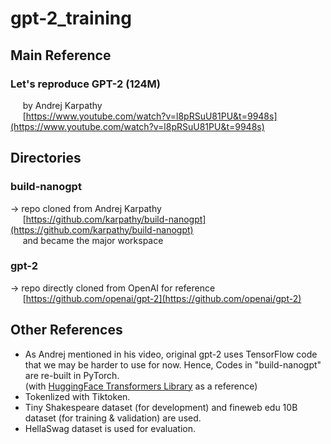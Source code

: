 # gpt-2_training

## Main Reference
### Let's reproduce GPT-2 (124M)  
&nbsp;&nbsp;&nbsp;&nbsp; by Andrej Karpathy  
&nbsp;&nbsp;&nbsp;&nbsp; [https://www.youtube.com/watch?v=l8pRSuU81PU&t=9948s](https://www.youtube.com/watch?v=l8pRSuU81PU&t=9948s)



## Directories
### build-nanogpt
->  repo cloned from Andrej Karpathy  
&nbsp;&nbsp;&nbsp;&nbsp; [https://github.com/karpathy/build-nanogpt](https://github.com/karpathy/build-nanogpt)  
&nbsp;&nbsp;&nbsp;&nbsp; and became the major workspace

### gpt-2
->  repo directly cloned from OpenAI for reference  
&nbsp;&nbsp;&nbsp;&nbsp; [https://github.com/openai/gpt-2](https://github.com/openai/gpt-2)



## Other References
* As Andrej mentioned in his video, original gpt-2 uses TensorFlow code that we may be harder to use for now. Hence, Codes in "build-nanogpt" are re-built in PyTorch.  
(with [HuggingFace Transformers Library](https://github.com/huggingface/transformers/blob/main/src/transformers/models/gpt2/modeling_gpt2.py) as a reference)  
* Tokenlized with Tiktoken.  
* Tiny Shakespeare dataset (for development) and fineweb edu 10B dataset (for training & validation) are used.  
* HellaSwag dataset is used for evaluation.  
